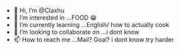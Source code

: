 - 👋 Hi, I’m @Claxhu
- 👀 I’m interested in ...FOOD 😁
- 🌱 I’m currently learning ...English/ how to actually cook
- 💞️ I’m looking to collaborate on ...i dont know
- 📫 How to reach me ...Mail? Goal? i dont know try harder

<!---
Claxhu/Claxhu is a ✨ special ✨ repository because its `README.md` (this file) appears on your GitHub profile.
You can click the Preview link to take a look at your changes.
--->
